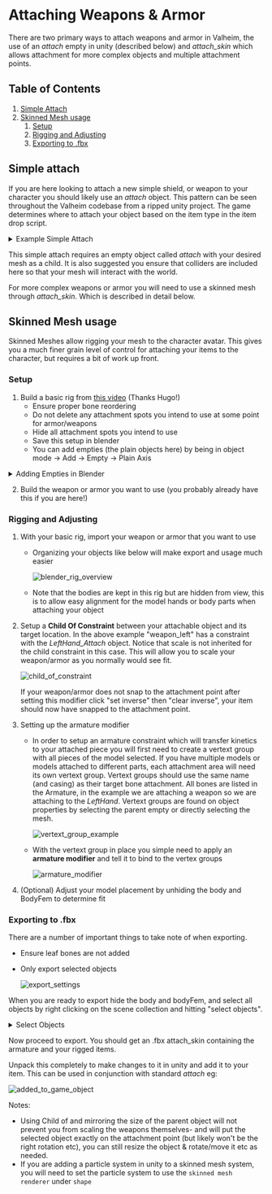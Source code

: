 # Attaching Weapons & Armor

There are two primary ways to attach weapons and armor in Valheim, the use of an _attach_ empty in unity (described below) and _attach_skin_ which allows attachment for more complex objects and multiple attachment points.

## Table of Contents
1. [Simple Attach](#simple_attach)
2. [Skinned Mesh usage](#skinned_mesh_usage)
    1. [Setup](#skinned_mesh_setup)
    2. [Rigging and Adjusting](#skinned_mesh_rigging_and_adjusting)
    3. [Exporting to .fbx](#skinned_mesh_export_to_fbx)

## Simple attach <a name="simple_attach"></a>

If you are here looking to attach a new simple shield, or weapon to your character you should likely use an _attach_ object. This pattern can be seen throughout the Valheim codebase from a ripped unity project. The game determines where to attach your object based on the item type in the item drop script.
<details>
  <summary>Example Simple Attach</summary>

![simple_attach_usage](https://i.imgur.com/A7Q5bVI.png)

</details>

This simple attach requires an empty object called _attach_ with your desired mesh as a child. It is also suggested you ensure that colliders are included here so that your mesh will interact with the world.

For more complex weapons or armor you will need to use a skinned mesh through _attach_skin_. Which is described in detail below.

## Skinned Mesh usage <a name="skinned_mesh_usage"></a>
Skinned Meshes allow rigging your mesh to the character avatar. This gives you a much finer grain level of control for attaching your items to the character, but requires a bit of work up front.

### Setup <a name="skinned_mesh_setup"></a>


1. Build a basic rig from [this video](https://youtu.be/49UwGWslQeY) (Thanks Hugo!)
    - Ensure proper bone reordering
    - Do not delete any attachment spots you intend to use at some point for armor/weapons
    - Hide all attachment spots you intend to use
    - Save this setup in blender
    - You can add empties (the plain objects here) by being in object mode -> Add -> Empty -> Plain Axis
<details>
  <summary>Adding Empties in Blender</summary>

![simple_attach_usage](https://i.imgur.com/E971932.png)

</details>

2. Build the weapon or armor you want to use (you probably already have this if you are here!)

### Rigging and Adjusting <a name="skinned_mesh_rigging_and_adjusting"></a>
1. With your basic rig, import your weapon or armor that you want to use
    - Organizing your objects like below will make export and usage much easier 

        ![blender_rig_overview](https://i.imgur.com/RMr49pQ.png)
    - Note that the bodies are kept in this rig but are hidden from view, this is to allow easy alignment for the model hands or body parts when attaching your object

2. Setup a **Child Of Constraint** between your attachable object and its target location. In the above example "weapon_left" has a constraint with the _LeftHand_Attach_ object. Notice that scale is not inherited for the child constraint in this case. This will allow you to scale your weapon/armor as you normally would see fit.

    ![child_of_constraint](https://i.imgur.com/dGQW0SQ.png)

    If your weapon/armor does not snap to the attachment point after setting this modifier click "set inverse" then "clear inverse", your item should now have snapped to the attachment point.

3. Setting up the armature modifier
    * In order to setup an armature constraint which will transfer kinetics to your attached piece you will first need to create a vertext group with all pieces of the model selected. If you have multiple models or models attached to different parts, each attachment area will need its own vertext group. Vertext groups should use the same name (and casing) as their target bone attachment. All bones are listed in the Armature, in the example we are attaching a weapon so we are attaching to the _LeftHand_. Vertext groups are found on object properties by selecting the parent empty or directly selecting the mesh.

        ![vertext_group_example](https://i.imgur.com/nKH2Hz4.png)
    
    * With the vertext group in place you simple need to apply an **armature modifier** and tell it to bind to the vertex groups

        ![armature_modifier](https://i.imgur.com/YEqLnTU.png)


4. (Optional) Adjust your model placement by unhiding the body and BodyFem to determine fit

### Exporting to .fbx <a name="skinned_mesh_export_to_fbx"></a>

There are a number of important things to take note of when exporting.
* Ensure leaf bones are not added
* Only export selected objects

    ![export_settings](https://i.imgur.com/7HLKDvB.png)

When you are ready to export hide the body and bodyFem, and select all objects by right clicking on the scene collection and hitting "select objects".

<details>
  <summary>Select Objects</summary>

![select_objects_menu](https://i.imgur.com/vFiWFDq.png)

Once all objects are selected, your hierarchy should look like this.

![select_objects_menu](https://i.imgur.com/UwCwkYV.png)

</details>



Now proceed to export. You should get an .fbx attach_skin containing the armature and your rigged items.

Unpack this completely to make changes to it in unity and add it to your item. This can be used in conjunction with standard _attach_ eg: 

![added_to_game_object](https://i.imgur.com/54ApN9J.png)

Notes:
* Using Child of and mirroring the size of the parent object will not prevent you from scaling the weapons themselves- and will put the selected object exactly on the attachment point (but likely won't be the right rotation etc), you can still resize the object & rotate/move it etc as needed.
* If you are adding a particle system in unity to a skinned mesh system, you will need to set the particle system to use the `skinned mesh renderer` under `shape`
